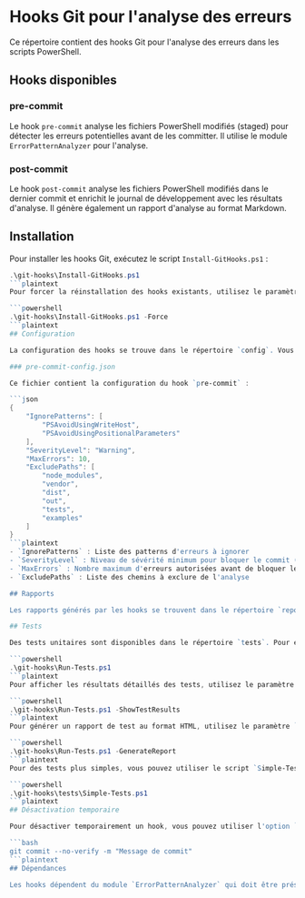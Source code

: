 # Hooks Git pour l'analyse des erreurs

Ce répertoire contient des hooks Git pour l'analyse des erreurs dans les scripts PowerShell.

## Hooks disponibles

### pre-commit

Le hook `pre-commit` analyse les fichiers PowerShell modifiés (staged) pour détecter les erreurs potentielles avant de les committer. Il utilise le module `ErrorPatternAnalyzer` pour l'analyse.

### post-commit

Le hook `post-commit` analyse les fichiers PowerShell modifiés dans le dernier commit et enrichit le journal de développement avec les résultats d'analyse. Il génère également un rapport d'analyse au format Markdown.

## Installation

Pour installer les hooks Git, exécutez le script `Install-GitHooks.ps1` :

```powershell
.\git-hooks\Install-GitHooks.ps1
```plaintext
Pour forcer la réinstallation des hooks existants, utilisez le paramètre `-Force` :

```powershell
.\git-hooks\Install-GitHooks.ps1 -Force
```plaintext
## Configuration

La configuration des hooks se trouve dans le répertoire `config`. Vous pouvez modifier les fichiers de configuration pour personnaliser le comportement des hooks.

### pre-commit-config.json

Ce fichier contient la configuration du hook `pre-commit` :

```json
{
    "IgnorePatterns": [
        "PSAvoidUsingWriteHost",
        "PSAvoidUsingPositionalParameters"
    ],
    "SeverityLevel": "Warning",
    "MaxErrors": 10,
    "ExcludePaths": [
        "node_modules",
        "vendor",
        "dist",
        "out",
        "tests",
        "examples"
    ]
}
```plaintext
- `IgnorePatterns` : Liste des patterns d'erreurs à ignorer
- `SeverityLevel` : Niveau de sévérité minimum pour bloquer le commit (Error, Warning, Information)
- `MaxErrors` : Nombre maximum d'erreurs autorisées avant de bloquer le commit
- `ExcludePaths` : Liste des chemins à exclure de l'analyse

## Rapports

Les rapports générés par les hooks se trouvent dans le répertoire `reports`. Chaque exécution d'un hook génère un rapport au format Markdown.

## Tests

Des tests unitaires sont disponibles dans le répertoire `tests`. Pour exécuter les tests, utilisez le script `Run-Tests.ps1` :

```powershell
.\git-hooks\Run-Tests.ps1
```plaintext
Pour afficher les résultats détaillés des tests, utilisez le paramètre `-ShowTestResults` :

```powershell
.\git-hooks\Run-Tests.ps1 -ShowTestResults
```plaintext
Pour générer un rapport de test au format HTML, utilisez le paramètre `-GenerateReport` :

```powershell
.\git-hooks\Run-Tests.ps1 -GenerateReport
```plaintext
Pour des tests plus simples, vous pouvez utiliser le script `Simple-Tests.ps1` :

```powershell
.\git-hooks\tests\Simple-Tests.ps1
```plaintext
## Désactivation temporaire

Pour désactiver temporairement un hook, vous pouvez utiliser l'option `--no-verify` lors de la commande Git :

```bash
git commit --no-verify -m "Message de commit"
```plaintext
## Dépendances

Les hooks dépendent du module `ErrorPatternAnalyzer` qui doit être présent dans le répertoire `development/scripts/maintenance/error-learning` du dépôt.
